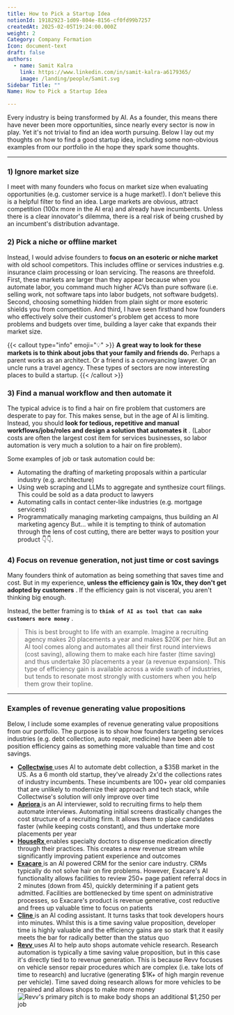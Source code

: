 ```yaml
---
title: How to Pick a Startup Idea
notionId: 19182923-1d09-804e-8156-cf0fd99b7257
createdAt: 2025-02-05T19:24:00.000Z
weight: 2
Category: Company Formation
Icon: document-text
draft: false
authors:
  - name: Samit Kalra
    link: https://www.linkedin.com/in/samit-kalra-a6179365/
    image: /landing/people/Samit.svg
Sidebar Title: ""
Name: How to Pick a Startup Idea

---
```




Every industry is being transformed by AI. As a founder, this means there have never been more opportunities, since nearly every sector is now in play. Yet it's not trivial to find an idea worth pursuing. Below I lay out my thoughts on how to find a good startup idea, including some non-obvious examples from our portfolio in the hope they spark some thoughts.

---


### 1) Ignore market size


I meet with many founders who focus on market size when evaluating opportunities (e.g. customer service is a huge market!). I don't believe this is a helpful filter to find an idea. Large markets are obvious, attract competition (100x more in the AI era) and already have incumbents. Unless there is a clear innovator's dilemma, there is a real risk of being crushed by an incumbent's distribution advantage.

###  **2) Pick a niche or offline market** 


Instead, I would advise founders to  **focus on an esoteric or niche market**  with old school competitors. This includes offline or services industries e.g. insurance claim processing or loan servicing. The reasons are threefold. First, these markets are larger than they appear because when you automate labor, you command much higher ACVs than pure software (i.e. selling work, not software taps into labor budgets, not software budgets). Second, choosing something hidden from plain sight or more esoteric shields you from competition. And third, I have seen firsthand how founders who effectively solve their customer's problem get access to more problems and budgets over time, building a layer cake that expands their market size.

{{< callout type="info" emoji="💡" >}}
 **A great way to look for these markets is to think about jobs that your family and friends do.**  Perhaps a parent works as an architect. Or a friend is a conveyancing lawyer. Or an uncle runs a travel agency. These types of sectors are now interesting places to build a startup.
{{< /callout >}}


###  **3) Find a manual workflow and then automate it** 


The typical advice is to find a hair on fire problem that customers are desperate to pay for. This makes sense, but in the age of AI is limiting. Instead, you should  **look for tedious, repetitive and manual workflows/jobs/roles and design a solution that automates it** . (Labor costs are often the largest cost item for services businesses, so labor automation is very much a solution to a hair on fire problem). 

Some examples of job or task automation could be: 

- Automating the drafting of marketing proposals within a particular industry (e.g. architecture)
- Using web scraping and LLMs to aggregate and synthesize court filings. This could be sold as a data product to lawyers
- Automating calls in contact center-like industries (e.g. mortgage servicers)
- Programmatically managing marketing campaigns, thus building an AI marketing agency
But… while it is tempting to think of automation through the lens of cost cutting, there are better ways to position your product 👇👇.

###  **4) Focus on revenue generation, not just time or cost savings** 


Many founders think of automation as being something that saves time and cost. But in my experience,  **unless the efficiency gain is 10x, they don't get adopted by customers** . If the efficiency gain is not visceral, you aren't thinking big enough.

Instead, the better framing is to  **`think of AI as tool that can make customers more money`** .

> This is best brought to life with an example. Imagine a recruiting agency makes 20 placements a year and makes $20K per hire. But an AI tool comes along and automates all their first round interviews (cost saving), allowing them to make each hire faster (time saving) and thus undertake 30 placements a year (a revenue expansion). This type of efficiency gain is available across a wide swath of industries, but tends to resonate most strongly with customers when you help them grow their topline. 


---


###  **Examples of revenue generating value propositions** 


Below, I include some examples of revenue generating value propositions from our portfolio. The purpose is to show how founders targeting services industries (e.g. debt collection, auto repair, medicine) have been able to position efficiency gains as something more valuable than time and cost savings.

- [ **Collectwise** ](https://collectwise.com/) uses AI to automate debt collection, a $35B market in the US. As a 6 month old startup, they've already 2x'd the collections rates of industry incumbents. These incumbents are 100+ year old companies that are unlikely to modernize their approach and tech stack, while Collectwise's solution will only improve over time
- [ **Apriora** ](https://www.apriora.ai/) is an AI interviewer, sold to recruiting firms to help them automate interviews. Automating initial screens drastically changes the cost structure of a recruiting firm. It allows them to place candidates faster (while keeping costs constant), and thus undertake more placements per year
- [ **HouseRx** ](https://houserx.com/) enables specialty doctors to dispense medication directly through their practices. This creates a new revenue stream while significantly improving patient experience and outcomes
- [ **Exacare** ](https://www.exacare.com/) is an AI powered CRM for the senior care industry. CRMs typically do not solve hair on fire problems. However, Exacare's AI functionality allows facilities to review 250+ page patient referral docs in 2 minutes (down from 45), quickly determining if a patient gets admitted. Facilities are bottlenecked by time spent on administrative processes, so Exacare's product is revenue generative, cost reductive and frees up valuable time to focus on patients
- [ **Cline** ](https://cline.bot/) is an AI coding assistant. It turns tasks that took developers hours into minutes. Whilst this is a time saving value proposition, developer time is highly valuable and the efficiency gains are so stark that it easily meets the bar for radically better than the status quo
- [ **Revv** ](https://www.revvhq.com/) uses AI to help auto shops automate vehicle research. Research automation is typically a time saving value proposition, but in this case it's directly tied to to revenue generation. This is because Revv focuses on vehicle sensor repair procedures which are complex (i.e. take lots of time to research) and lucrative (generating $1K+ of high margin revenue per vehicle). Time saved doing research allows for more vehicles to be repaired and allows shops to make more money
![Revv's primary pitch is to make body shops an additional $1,250 per job](https://prod-files-secure.s3.us-west-2.amazonaws.com/52e751b5-230f-4649-8c4e-0224e58da4f9/370e296b-f1ec-4862-970d-c6e37079c7a0/Screen_Shot_2025-02-02_at_1.08.01_PM.png?X-Amz-Algorithm=AWS4-HMAC-SHA256&X-Amz-Content-Sha256=UNSIGNED-PAYLOAD&X-Amz-Credential=ASIAZI2LB466Q7PZRBKO%2F20251006%2Fus-west-2%2Fs3%2Faws4_request&X-Amz-Date=20251006T032638Z&X-Amz-Expires=3600&X-Amz-Security-Token=IQoJb3JpZ2luX2VjEOj%2F%2F%2F%2F%2F%2F%2F%2F%2F%2FwEaCXVzLXdlc3QtMiJGMEQCIFip5vyGHdvsKQx2g3nen8lg5xoAc05ge4Iz20O5PelBAiAN3pH%2BK8Rkl3p34ktrZ7exQD5UEc%2FCsEf7dc6%2Fr956cCqIBAiB%2F%2F%2F%2F%2F%2F%2F%2F%2F%2F8BEAAaDDYzNzQyMzE4MzgwNSIMJT6U7HddNwUGVFGAKtwDzM4eE1%2FqE3BSAl3v%2FQhLXxryydqRVU4C1r7C6Ei1qpP7eIhS%2BpIcxUJFShzWg1Q34CelA5Zfuayhp6dPERukrT9gSEHT%2F35DITnapH%2B7Msd%2BKe6%2Fos0gzJPSdKfpB%2BJL2H5PqCZoQwWYI4Ym%2FnuHzmhRx0x2oQEEoxcG9wyY3EUAAqHNFG0Jy3WKzhpYHwFZqnMWIYxEHDUK8WwmzGYTa%2BT8Qsb47h599aIWwfVuBycLEuV0Ou28t6EVO3rJvf3ewJwqe4nsS4iMDgK9GbWxWfSnVh4Px8MPgpMzZXI5D2CTfuqVHVfJJz8lesq%2FI3%2BVLl8AiDCUrq7UscXHG82HZEGZyH7M2N6DZ8ML56i2%2BSA6U1U0HD1vbH3sHFdusUn75nTHK2fGYwteFl9Bsw8TF7IfFwHfsnzuMuSc1BUcKgbH%2FU%2BWcAHBXmKbl0%2BXUU4TaO8kCDuUVFEWrilmFDo4ZeGhH%2Bq0HK6DxywXwRwMzVC3xeGSAGihCKeRXbmnq56ONdhUCiNWTgOTUdFT2UzTwra3WABVwk0FN6HY6FVxwtlGW4ie7vafChpgJDVKP8eVUrlTnWQqZo67CkYfobJ08sqchy6ylE1E2%2BUh5IbD79med33YJQjBuje21JYw1v6LxwY6pgGsYqSZNDjBEVUYVcS0jhmRNm2Id7BNRlw3Mzmirh1JPK7dATrzlZm0MITgLF2sPSWuhsRwCCt%2BR267stqDYBsnN9CQqdTJcju6aYYZmFpYrgpdU2vfUCSP3aB9iVf6swElwYtoo7Tq%2Bx23dbbJ6S6R2%2FYdBP%2BQPR%2BZ61hnPx%2BtNioLMhDSSrdtz6RRmvl9%2BlXVHeENWijcb0%2BimsjInxWMNUiBx1nV&X-Amz-Signature=a4b3add93f7299d2e33c1663598d1ad3e6a55aec11a4d81344c2971bda7be6e6&X-Amz-SignedHeaders=host&x-amz-checksum-mode=ENABLED&x-id=GetObject)

